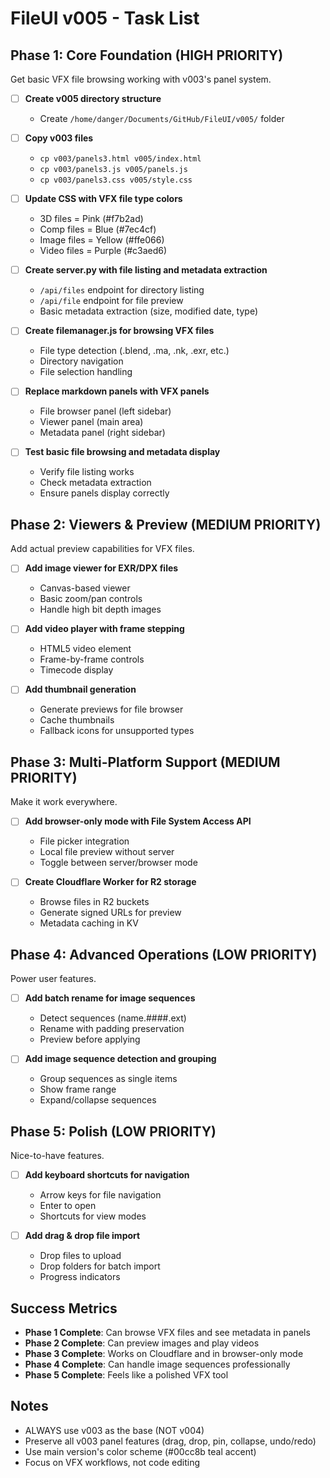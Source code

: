 # FileUI v005 - Task List

## Phase 1: Core Foundation (HIGH PRIORITY)
Get basic VFX file browsing working with v003's panel system.

- [ ] **Create v005 directory structure**
  - Create `/home/danger/Documents/GitHub/FileUI/v005/` folder
  
- [ ] **Copy v003 files**
  - `cp v003/panels3.html v005/index.html`
  - `cp v003/panels3.js v005/panels.js`
  - `cp v003/panels3.css v005/style.css`
  
- [ ] **Update CSS with VFX file type colors**
  - 3D files = Pink (#f7b2ad)
  - Comp files = Blue (#7ec4cf)
  - Image files = Yellow (#ffe066)
  - Video files = Purple (#c3aed6)
  
- [ ] **Create server.py with file listing and metadata extraction**
  - `/api/files` endpoint for directory listing
  - `/api/file` endpoint for file preview
  - Basic metadata extraction (size, modified date, type)
  
- [ ] **Create filemanager.js for browsing VFX files**
  - File type detection (.blend, .ma, .nk, .exr, etc.)
  - Directory navigation
  - File selection handling
  
- [ ] **Replace markdown panels with VFX panels**
  - File browser panel (left sidebar)
  - Viewer panel (main area)
  - Metadata panel (right sidebar)
  
- [ ] **Test basic file browsing and metadata display**
  - Verify file listing works
  - Check metadata extraction
  - Ensure panels display correctly

## Phase 2: Viewers & Preview (MEDIUM PRIORITY)
Add actual preview capabilities for VFX files.

- [ ] **Add image viewer for EXR/DPX files**
  - Canvas-based viewer
  - Basic zoom/pan controls
  - Handle high bit depth images
  
- [ ] **Add video player with frame stepping**
  - HTML5 video element
  - Frame-by-frame controls
  - Timecode display
  
- [ ] **Add thumbnail generation**
  - Generate previews for file browser
  - Cache thumbnails
  - Fallback icons for unsupported types

## Phase 3: Multi-Platform Support (MEDIUM PRIORITY)
Make it work everywhere.

- [ ] **Add browser-only mode with File System Access API**
  - File picker integration
  - Local file preview without server
  - Toggle between server/browser mode
  
- [ ] **Create Cloudflare Worker for R2 storage**
  - Browse files in R2 buckets
  - Generate signed URLs for preview
  - Metadata caching in KV

## Phase 4: Advanced Operations (LOW PRIORITY)
Power user features.

- [ ] **Add batch rename for image sequences**
  - Detect sequences (name.####.ext)
  - Rename with padding preservation
  - Preview before applying
  
- [ ] **Add image sequence detection and grouping**
  - Group sequences as single items
  - Show frame range
  - Expand/collapse sequences

## Phase 5: Polish (LOW PRIORITY)
Nice-to-have features.

- [ ] **Add keyboard shortcuts for navigation**
  - Arrow keys for file navigation
  - Enter to open
  - Shortcuts for view modes
  
- [ ] **Add drag & drop file import**
  - Drop files to upload
  - Drop folders for batch import
  - Progress indicators

## Success Metrics
- **Phase 1 Complete**: Can browse VFX files and see metadata in panels
- **Phase 2 Complete**: Can preview images and play videos
- **Phase 3 Complete**: Works on Cloudflare and in browser-only mode
- **Phase 4 Complete**: Can handle image sequences professionally
- **Phase 5 Complete**: Feels like a polished VFX tool

## Notes
- ALWAYS use v003 as the base (NOT v004)
- Preserve all v003 panel features (drag, drop, pin, collapse, undo/redo)
- Use main version's color scheme (#00cc8b teal accent)
- Focus on VFX workflows, not code editing
